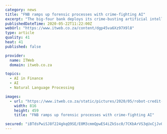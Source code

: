```yaml
---
category: news
title: "FNB ramps up forensic processes with crime-fighting AI"
excerpt: "The big-four bank deploys its crime-busting artificial intelligence technology, called Manila, to combat fraud and improve risk management processes."
publishedDateTime: 2020-05-22T11:22:00Z
webUrl: "https://www.itweb.co.za/content/dgp45va6Xz97X9l8"
type: article
quality: 41
heat: 41
published: false

provider:
  name: ITWeb
  domain: itweb.co.za

topics:
  - AI in Finance
  - AI
  - Natural Language Processing

images:
  - url: "https://www.itweb.co.za/static/pictures/2020/05/robot-credit-card-2020.jpg"
    width: 816
    height: 459
    title: "FNB ramps up forensic processes with crime-fighting AI"

secured: "iBTdsPwiSJ8f224gkqQ9SE/E0M3cmmQpwES4iZkSsc0/7CKbArVS3qUxCjJvOEdUUg+vajDInC4dqqStwoe83hQUUU0GyYn8jiOtT+FNr4Jt6nOXy6w6vT/LS5XdNddOZ213HJv1rTX8CxxfEh+XF21BKvA8GS77riukkeUhpyhtZugS2tAI+2cugzFoKorE18e/nOJIEDjWPc63l+L9LYh5fygfIwmue/gJgtk/7hiE74rsd2K38UggDE1caDBTSPHDTzKAsONzUr9tFF8d//50vmDEften/r5SxxMyJWXHpgNcYLDhRT8neO/BLk6G;agVj3hR698ej+q5bKYkdMg=="
---
```


